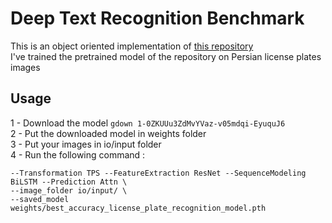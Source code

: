 # Deep Text Recognition Benchmark  
This is an object oriented implementation of [this repository](https://github.com/clovaai/deep-text-recognition-benchmark.git)  
I've trained the pretrained model of the repository on Persian license plates images

## Usage  
1 - Download the model 
``` gdown 1-0ZKUUu3ZdMvYVaz-v05mdqi-EyuquJ6 ```  
2 - Put the downloaded model in weights folder  
3 - Put your images in io/input folder  
4 - Run the following command :  
``` python3 main.py \
--Transformation TPS --FeatureExtraction ResNet --SequenceModeling BiLSTM --Prediction Attn \
--image_folder io/input/ \
--saved_model weights/best_accuracy_license_plate_recognition_model.pth
